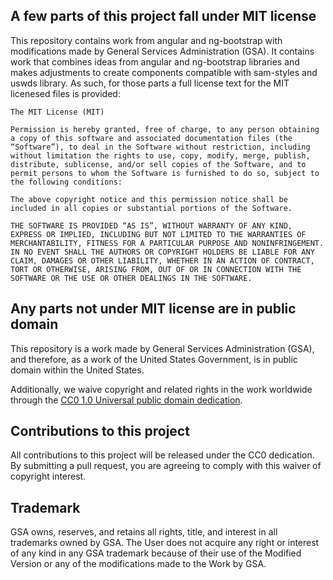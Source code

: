 ## A few parts of this project fall under MIT license
This repository contains work from angular and ng-bootstrap with modifications made by General Services Administration (GSA). It contains work that combines ideas from angular and ng-bootstrap libraries and makes adjustments to create components compatible with sam-styles and uswds library. As such, for those parts a full license text for the MIT licenesed files is provided: 

```
The MIT License (MIT)

Permission is hereby granted, free of charge, to any person obtaining a copy of this software and associated documentation files (the “Software”), to deal in the Software without restriction, including without limitation the rights to use, copy, modify, merge, publish, distribute, sublicense, and/or sell copies of the Software, and to permit persons to whom the Software is furnished to do so, subject to the following conditions:

The above copyright notice and this permission notice shall be included in all copies or substantial portions of the Software.

THE SOFTWARE IS PROVIDED “AS IS”, WITHOUT WARRANTY OF ANY KIND, EXPRESS OR IMPLIED, INCLUDING BUT NOT LIMITED TO THE WARRANTIES OF MERCHANTABILITY, FITNESS FOR A PARTICULAR PURPOSE AND NONINFRINGEMENT. IN NO EVENT SHALL THE AUTHORS OR COPYRIGHT HOLDERS BE LIABLE FOR ANY CLAIM, DAMAGES OR OTHER LIABILITY, WHETHER IN AN ACTION OF CONTRACT, TORT OR OTHERWISE, ARISING FROM, OUT OF OR IN CONNECTION WITH THE SOFTWARE OR THE USE OR OTHER DEALINGS IN THE SOFTWARE.
```


## Any parts not under MIT license are in public domain

This repository is a work made by General Services Administration (GSA), and therefore, as a work of the United States Government, is in public
domain within the United States.

Additionally, we waive copyright and related rights in the work worldwide through the [CC0 1.0 Universal public domain dedication](https://creativecommons.org/publicdomain/zero/1.0/).

## Contributions to this project
All contributions to this project will be released under the CC0 dedication. By submitting a pull request, you are agreeing to comply with this waiver of copyright interest.

## Trademark
GSA owns, reserves, and retains all rights, title, and interest in all trademarks owned by GSA. The User does not acquire any right or interest of any kind in any GSA trademark because of their use of the Modified Version or any of the modifications made to the Work by GSA.
